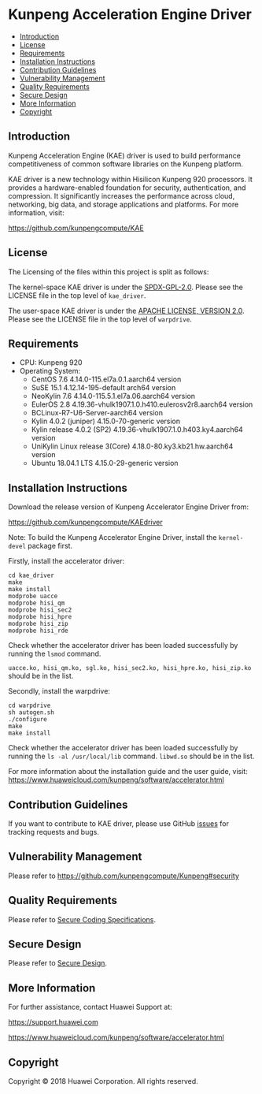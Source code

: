 # Kunpeng Acceleration Engine Driver

- [Introduction](#introduction)
- [License](#license)
- [Requirements](#requirements)
- [Installation Instructions](#installation-instructions)
- [Contribution Guidelines](#contribution-Guidelines)
- [Vulnerability Management](#Vulnerability-Management)
- [Quality Requirements](#Quality-Requirements)
- [Secure Design](#Secure-Design)
- [More Information](#more-information)
- [Copyright](#copyright)

## Introduction

Kunpeng Acceleration Engine (KAE) driver is used to build performance competitiveness of common software libraries on the Kunpeng platform.

KAE driver is a new technology within Hisilicon Kunpeng 920 processors. It provides a hardware-enabled foundation for security, authentication, and compression. It significantly increases the performance across cloud, networking, big data, and storage applications and  platforms.  For more information,  visit:

<https://github.com/kunpengcompute/KAE>

## License
The Licensing of the files within this project is split as follows:

The kernel-space KAE driver is under the [SPDX-GPL-2.0](https://opensource.org/licenses/GPL-2.0 ). Please see the LICENSE file in the top level of `kae_driver`.

The user-space KAE driver is under the [APACHE LICENSE, VERSION 2.0](https://www.apache.org/licenses/LICENSE-2.0 ). Please see the LICENSE file in the top level of `warpdrive`.

## Requirements

- CPU: Kunpeng 920 
- Operating System: 
  * CentOS 7.6  4.14.0-115.el7a.0.1.aarch64 version
  * SuSE 15.1 4.12.14-195-default arch64 version
  * NeoKylin 7.6 4.14.0-115.5.1.el7a.06.aarch64 version
  * EulerOS 2.8 4.19.36-vhulk1907.1.0.h410.eulerosv2r8.aarch64 version
  * BCLinux-R7-U6-Server-aarch64 version
  * Kylin 4.0.2 (juniper) 4.15.0-70-generic version
  * Kylin release 4.0.2 (SP2) 4.19.36-vhulk1907.1.0.h403.ky4.aarch64 version
  * UniKylin Linux release 3(Core)  4.18.0-80.ky3.kb21.hw.aarch64 version
  * Ubuntu 18.04.1 LTS 4.15.0-29-generic version

## Installation Instructions

Download the release version of Kunpeng Accelerator Engine Driver from:

<https://github.com/kunpengcompute/KAEdriver>


Note: To build the Kunpeng Accelerator Engine Driver, install the `kernel-devel` package first.

Firstly, install the accelerator driver:

```
cd kae_driver
make
make install
modprobe uacce
modprobe hisi_qm
modprobe hisi_sec2
modprobe hisi_hpre
modprobe hisi_zip
modprobe hisi_rde
```

Check whether the accelerator driver has been loaded successfully by running the `lsmod` command. 

`uacce.ko, hisi_qm.ko, sgl.ko, hisi_sec2.ko, hisi_hpre.ko, hisi_zip.ko` should be in the list. 

Secondly, install the warpdrive:

```
cd warpdrive
sh autogen.sh 
./configure 
make 
make install
```
Check whether the accelerator driver has been loaded successfully by running the `ls -al /usr/local/lib` command. `libwd.so` should be in the list. 

For more information about the installation guide and the user guide, visit:
<https://www.huaweicloud.com/kunpeng/software/accelerator.html>

## Contribution Guidelines

If you want to contribute to KAE driver, please use GitHub [issues](https://github.com/kunpengcompute/KAEdriver/issues/new) for tracking requests and bugs.

## Vulnerability Management
Please refer to https://github.com/kunpengcompute/Kunpeng#security

## Quality Requirements
Please refer to [Secure Coding Specifications](https://github.com/kunpengcompute/Kunpeng/blob/master/security/SecureCoding.md).

## Secure Design
Please refer to [Secure Design](https://github.com/kunpengcompute/Kunpeng/blob/master/security/SecureDesign.md).

## More Information

For further assistance, contact Huawei Support at:

<https://support.huawei.com>

<https://www.huaweicloud.com/kunpeng/software/accelerator.html>

## Copyright

Copyright © 2018 Huawei Corporation. All rights reserved.
